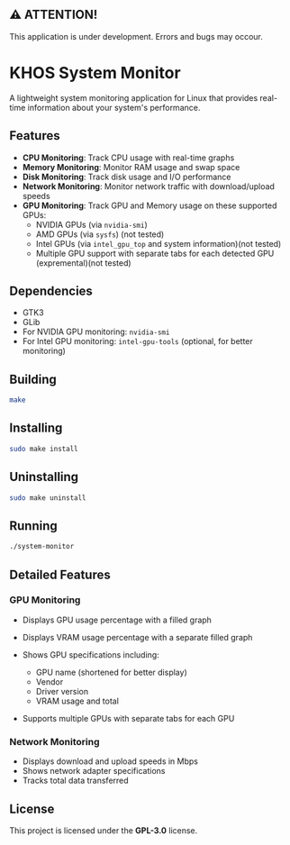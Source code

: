 ## ⚠️ ATTENTION!

This application is under development. Errors and bugs may occour.

# KHOS System Monitor

A lightweight system monitoring application for Linux that provides real-time information about your system's performance.

## Features

- **CPU Monitoring**: Track CPU usage with real-time graphs  
- **Memory Monitoring**: Monitor RAM usage and swap space  
- **Disk Monitoring**: Track disk usage and I/O performance  
- **Network Monitoring**: Monitor network traffic with download/upload speeds  
- **GPU Monitoring**: Track GPU and Memory usage on these supported GPUs:
  - NVIDIA GPUs (via `nvidia-smi`)
  - AMD GPUs (via `sysfs`) (not tested)
  - Intel GPUs (via `intel_gpu_top` and system information)(not tested)
  - Multiple GPU support with separate tabs for each detected GPU (expremental)(not tested)

## Dependencies

- GTK3  
- GLib  
- For NVIDIA GPU monitoring: `nvidia-smi`  
- For Intel GPU monitoring: `intel-gpu-tools` (optional, for better monitoring)

## Building

```bash
make
````

## Installing

```bash
sudo make install
```

## Uninstalling

```bash
sudo make uninstall
```

## Running

```bash
./system-monitor
```

## Detailed Features

### GPU Monitoring

* Displays GPU usage percentage with a filled graph
* Displays VRAM usage percentage with a separate filled graph
* Shows GPU specifications including:

  * GPU name (shortened for better display)
  * Vendor
  * Driver version
  * VRAM usage and total
* Supports multiple GPUs with separate tabs for each GPU

### Network Monitoring

* Displays download and upload speeds in Mbps
* Shows network adapter specifications
* Tracks total data transferred

## License

This project is licensed under the **GPL-3.0** license.
